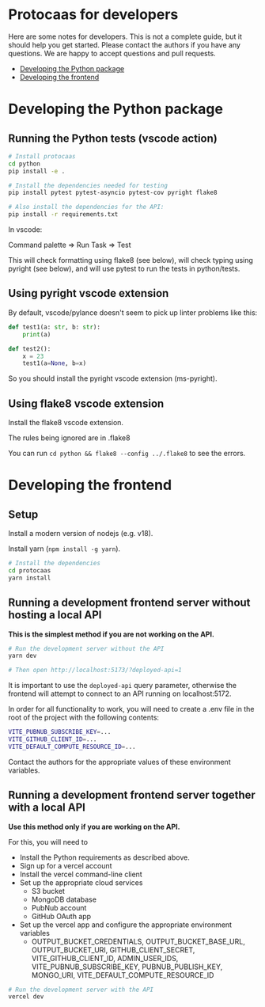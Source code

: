 # Protocaas for developers

Here are some notes for developers. This is not a complete guide, but it should help you get started. Please contact the authors if you have any questions. We are happy to accept questions and pull requests.

* [Developing the Python package](#developing-the-python-package)
* [Developing the frontend](#developing-the-frontend)

# Developing the Python package

## Running the Python tests (vscode action)

```bash
# Install protocaas
cd python
pip install -e .
```

```bash
# Install the dependencies needed for testing
pip install pytest pytest-asyncio pytest-cov pyright flake8
```

```bash
# Also install the dependencies for the API:
pip install -r requirements.txt
```

In vscode:

Command palette => Run Task => Test

This will check formatting using flake8 (see below), will check typing using pyright (see below), and will use pytest to run the tests in python/tests.

## Using pyright vscode extension

By default, vscode/pylance doesn't seem to pick up linter problems like this:

```python
def test1(a: str, b: str):
    print(a)

def test2():
    x = 23
    test1(a=None, b=x)
```

So you should install the pyright vscode extension (ms-pyright).

## Using flake8 vscode extension

Install the flake8 vscode extension.

The rules being ignored are in .flake8

You can run `cd python && flake8 --config ../.flake8` to see the errors.

# Developing the frontend

## Setup

Install a modern version of nodejs (e.g. v18).

Install yarn (`npm install -g yarn`).

```bash
# Install the dependencies
cd protocaas
yarn install
```

## Running a development frontend server without hosting a local API

**This is the simplest method if you are not working on the API.**

```bash
# Run the development server without the API
yarn dev

# Then open http://localhost:5173/?deployed-api=1
```

It is important to use the `deployed-api` query parameter, otherwise the frontend will attempt to connect to an API running on localhost:5172.

In order for all functionality to work, you will need to create a .env file in the root of the project with the following contents:

```bash
VITE_PUBNUB_SUBSCRIBE_KEY=...
VITE_GITHUB_CLIENT_ID=...
VITE_DEFAULT_COMPUTE_RESOURCE_ID=...
```

Contact the authors for the appropriate values of these environment variables.

## Running a development frontend server together with a local API

**Use this method only if you are working on the API.**

For this, you will need to
* Install the Python requirements as described above.
* Sign up for a vercel account
* Install the vercel command-line client
* Set up the appropriate cloud services
    - S3 bucket
    - MongoDB database
    - PubNub account
    - GitHub OAuth app
* Set up the vercel app and configure the appropriate environment variables
    - OUTPUT_BUCKET_CREDENTIALS, OUTPUT_BUCKET_BASE_URL, OUTPUT_BUCKET_URI, GITHUB_CLIENT_SECRET, VITE_GITHUB_CLIENT_ID, ADMIN_USER_IDS, VITE_PUBNUB_SUBSCRIBE_KEY, PUBNUB_PUBLISH_KEY, MONGO_URI, VITE_DEFAULT_COMPUTE_RESOURCE_ID

```bash
# Run the development server with the API
vercel dev
```
